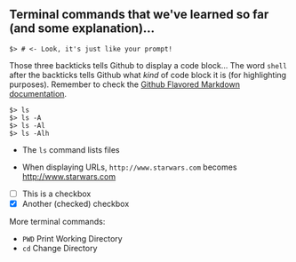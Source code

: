 ## Terminal commands that we've learned so far (and some explanation)...

```shell
$> # <- Look, it's just like your prompt!
```

Those three backticks tells Github to display a code block... The word `shell` after the backticks tells Github what _kind_ of code block it is (for highlighting purposes). Remember to check the [Github Flavored Markdown documentation](https://help.github.com/articles/github-flavored-markdown).

```shell
$> ls
$> ls -A
$> ls -Al
$> ls -Alh
```

* The `ls` command lists files

* When displaying URLs, ```http://www.starwars.com``` becomes http://www.starwars.com

* [ ] This is a checkbox
* [X] Another (checked) checkbox

More terminal commands:

* `PWD` Print Working Directory
* `cd` Change Directory


